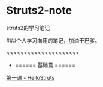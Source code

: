 # Struts2-note
struts2的学习笔记

###个人学习向用的笔记，加油干巴爹。

<<<<<<<<<<<<<<<<<<<<<

- ====== 基础篇 ======

[第一课 - HelloStruts](https://github.com/zuiliushang/Struts2-note/issues/1)
